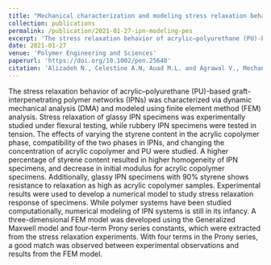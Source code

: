 ```yaml
---
title: "Mechanical characterization and modeling stress relaxation behavior of acrylic–polyurethane-based graft-interpenetrating polymer networks"
collection: publications
permalink: /publication/2021-01-27-ipn-modeling-pes
excerpt: 'The stress relaxation behavior of acrylic–polyurethane (PU)-based graft-interpenetrating polymer networks (IPNs) was characterized via dynamic mechanical analysis (DMA) and modeled using finite element method (FEM) analysis.'
date: 2021-01-27
venue: 'Polymer Engineering and Sciences'
paperurl: 'https://doi.org/10.1002/pen.25640'
citation: 'Alizadeh N., Celestine A.N, Auad M.L. and Agrawal V., Mechanical characterization and modeling stress relaxation behavior of acrylic-polyurethane based graft-Interpenetrating Polymer Networks (IPNs), <i>Polymer Engineering and Science</i> <b>61</b> (2021), 1299-1309.'
---
```


The stress relaxation behavior of acrylic–polyurethane (PU)-based graft-interpenetrating polymer networks (IPNs) was characterized via dynamic mechanical analysis (DMA) and modeled using finite element method (FEM) analysis. Stress relaxation of glassy IPN specimens was experimentally studied under flexural testing, while rubbery IPN specimens were tested in tension. The effects of varying the styrene content in the acrylic copolymer phase, compatibility of the two phases in IPNs, and changing the concentration of acrylic copolymer and PU were studied. A higher percentage of styrene content resulted in higher homogeneity of IPN specimens, and decrease in initial modulus for acrylic copolymer specimens. Additionally, glassy IPN specimens with 90% styrene shows resistance to relaxation as high as acrylic copolymer samples. Experimental results were used to develop a numerical model to study stress relaxation response of specimens. While polymer systems have been studied computationally, numerical modeling of IPN systems is still in its infancy. A three-dimensional FEM model was developed using the Generalized Maxwell model and four-term Prony series constants, which were extracted from the stress relaxation experiments. With four terms in the Prony series, a good match was observed between experimental observations and results from the FEM model.